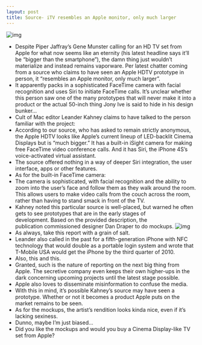 ```yaml
---
layout: post
title: Source- iTV resembles an Apple monitor, only much larger
---
```

![img](http://media.idownloadblog.com/wp-content/uploads/2012/05/Apple-television-mockup-Dan-Draper-001.jpg)
* Despite Piper Jaffray’s Gene Munster calling for an HD TV set from Apple for what now seems like an eternity (his latest headline says it’ll be “bigger than the smartphone”), the damn thing just wouldn’t materialize and instead remains vaporware. Per latest chatter coming from a source who claims to have seen an Apple HDTV prototype in person, it “resembles an Apple monitor, only much larger”.
* It apparently packs in a sophisticated FaceTime camera with facial recognition and uses Siri to initiate FaceTime calls. It’s unclear whether this person saw one of the many prototypes that will never make it into a product or the actual 50-inch thing Jony Ive is said to hide in his design bunker…
* Cult of Mac editor Leander Kahney claims to have talked to the person familiar with the project:
* According to our source, who has asked to remain strictly anonymous, the Apple HDTV looks like Apple’s current lineup of LED-backlit Cinema Displays but is “much bigger.” It has a built-in iSight camera for making free FaceTime video conference calls. And it has Siri, the iPhone 4S’s voice-activated virtual assistant.
* The source offered nothing in a way of deeper Siri integration, the user interface, apps or other features.
* As for the built-in FaceTime camera:
* The camera is sophisticated, with facial recognition and the ability to zoom into the user’s face and follow them as they walk around the room. This allows users to make video calls from the couch across the room, rather than having to stand smack in front of the TV.
* Kahney noted this particular source is well-placed, but warned he often gets to see prototypes that are in the early stages of development. Based on the provided description, the publication commissioned designer Dan Draper to do mockups.
![img](http://media.idownloadblog.com/wp-content/uploads/2012/05/Apple-television-mockup-Dan-Draper-002.jpeg)
* As always, take this report with a grain of salt.
* Leander also called in the past for a fifth-generation iPhone with NFC technology that would double as a portable login system and wrote that T-Mobile USA would get the iPhone by the third quarter of 2010.
* Also, this and this.
* Granted, such is the nature of reporting on the next big thing from Apple. The secretive company even keeps their own higher-ups in the dark concerning upcoming projects until the latest stage possible.
* Apple also loves to disseminate misinformation to confuse the media.
* With this in mind, it’s possible Kahney’s source may have seen a prototype. Whether or not it becomes a product Apple puts on the market remains to be seen.
* As for the mockups, the artist’s rendition looks kinda nice, even if it’s lacking sexiness.
* Dunno, maybe I’m just biased…
* Did you like the mockups and would you buy a Cinema Display-like TV set from Apple?

